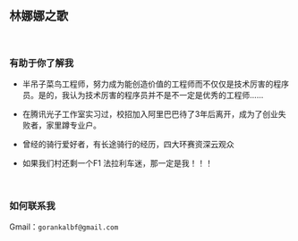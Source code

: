 ## 林娜娜之歌

<br>

### 有助于你了解我

- 半吊子菜鸟工程师，努力成为能创造价值的工程师而不仅仅是技术厉害的程序员。是的，我认为技术厉害的程序员并不是不一定是优秀的工程师......

- 在腾讯光子工作室实习过，校招加入阿里巴巴待了3年后离开，成为了创业失败者，家里蹲专业户。

- 曾经的骑行爱好者，有长途骑行的经历，四大环赛资深云观众

- 如果我们村还剩一个F1 法拉利车迷，那一定是我！！！

<br>

### 如何联系我

Gmail：`gorankalbf@gmail.com`
